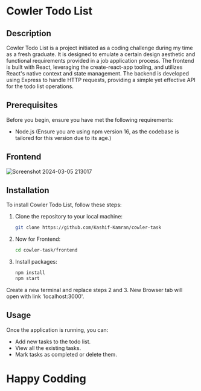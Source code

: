 # Cowler Todo List

## Description

Cowler Todo List is a project initiated as a coding challenge during my time as a fresh graduate. It is designed to emulate a certain design aesthetic and functional requirements provided in a job application process. The frontend is built with React, leveraging the create-react-app tooling, and utilizes React's native context and state management. The backend is developed using Express to handle HTTP requests, providing a simple yet effective API for the todo list operations.

## Prerequisites

Before you begin, ensure you have met the following requirements:
- Node.js (Ensure you are using npm version 16, as the codebase is tailored for this version due to its age.)
## Frontend

![Screenshot 2024-03-05 213017](https://github.com/Kashif-Kamran/cowler-task/assets/80104444/34d03903-c30c-408d-a563-c615d18d5d36)

## Installation

To install Cowler Todo List, follow these steps:

1. Clone the repository to your local machine:
   ```bash
   git clone https://github.com/Kashif-Kamran/cowler-task
   ```
2. Now for Frontend: 
   ```bash
   cd cowler-task/frontend
   ```
3. Install packages:
      ```bash
   npm install 
   npm start
   ```
Create a new terminal and replace steps 2 and 3. New Browser tab will open with link 'localhost:3000'.

## Usage 
Once the application is running, you can:

- Add new tasks to the todo list.
- View all the existing tasks.
- Mark tasks as completed or delete them.

# Happy Codding
